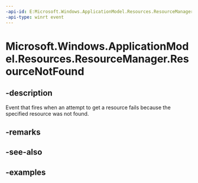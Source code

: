 ```yaml
---
-api-id: E:Microsoft.Windows.ApplicationModel.Resources.ResourceManager.ResourceNotFound
-api-type: winrt event
---
```


# Microsoft.Windows.ApplicationModel.Resources.ResourceManager.ResourceNotFound

<!--
public event Windows.Foundation.TypedEventHandler<Microsoft.Windows.ApplicationModel.Resources.ResourceManager,Microsoft.Windows.ApplicationModel.Resources.ResourceNotFoundEventArgs> ResourceNotFound;
-->


## -description

Event that fires when an attempt to get a resource fails because the specified resource was not found.

## -remarks

## -see-also

## -examples


